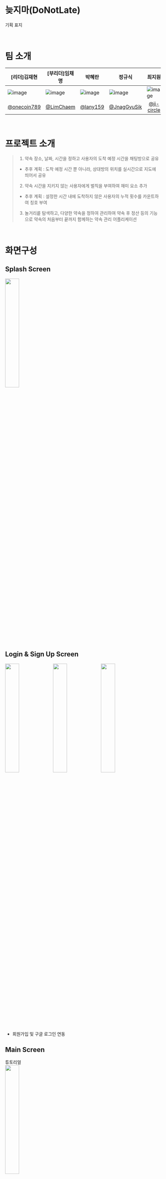 # 늦지마(DoNotLate)
기획 표지

<br>

# 팀 소개

| [리더]김재현                                                                                                                 | [부리더]임채명                                                                                                                | 박혜란                                                                                                                     | 정규식                                                                                                                     | 최지원                                                                                                                     |
|-------------------------------------------------------------------------------------------------------------------------|-------------------------------------------------------------------------------------------------------------------------|-------------------------------------------------------------------------------------------------------------------------|-------------------------------------------------------------------------------------------------------------------------|-------------------------------------------------------------------------------------------------------------------------|
| ![image](https://github.com/TeamProject10Final/TeamProject_Final/assets/161275717/7387ac81-1509-412e-89ac-68807008dd2e) | ![image](https://github.com/TeamProject10Final/TeamProject_Final/assets/161275717/1a5bf764-2d05-4c2e-a8d7-0060659e94e3) | ![image](https://github.com/TeamProject10Final/TeamProject_Final/assets/161275717/8b7c1672-cc20-447a-bfe9-80c29d7b18c9) | ![image](https://github.com/TeamProject10Final/TeamProject_Final/assets/161275717/a274f21c-eb02-4933-a9cc-6d5cf44a142c) | ![image](https://github.com/TeamProject10Final/TeamProject_Final/assets/161275717/7156cd6c-cc5b-433f-975b-0f74f22beafc) |
| <div align=center>[@onecoin789](https://github.com/onecoin789)</div>                                                    | <div align=center>[@LimChaem](https://github.com/LimChaem)</div>                                                        | <div align=center>[@lany159](https://github.com/lany159)</div>                                                          | <div align=center>[@JnagGyuSik](https://github.com/JnagGyuSik)</div>                                                    | <div align=center>[@ji-circle](https://github.com/ji-circle)</div>                                                      |

<br>

# 프로젝트 소개
> 1. 약속 장소, 날짜, 시간을 정하고 사용자의 도착 예정 시간을 채팅방으로 공유
> - 추후 계획 : 도착 예정 시간 뿐 아니라, 상대방의 위치를 실시간으로 지도에 띄어서 공유
> 2. 약속 시간을 지키지 않는 사용자에게 벌칙을 부여하여 재미 요소 추가
> - 추후 계획 : 설정한 시간 내에 도착하지 않은 사용자의 누적 횟수를 카운트하여 칭호 부여
> 3. 놀거리릍 탐색하고, 다양한 약속을 정하여 관리하여 약속 후 정산 등의 기능으로 약속의 처음부터 끝까지 함께하는 약속 관리 어플리케이션

<br>

# 화면구성
## Splash Screen
<img src="https://raw.githubusercontent.com/TeamProject10Final/TeamProject_Final/JnagGyuSik-patch-1/ic_main_logo2.png" width="30%" height="30%"/>

## Login & Sign Up Screen
<img src="https://github.com/TeamProject10Final/TeamProject_Final/blob/JnagGyuSik-patch-1/%EB%A1%9C%EA%B7%B8%EC%9D%B8.jpg?raw=true" width="30%" height="30%"/> <img src="https://github.com/TeamProject10Final/TeamProject_Final/blob/JnagGyuSik-patch-1/%ED%9A%8C%EC%9B%90%EA%B0%80%EC%9E%85%20%EC%95%BD%EA%B4%80.jpg?raw=true" width="30%" height="30%"/> <img src="https://github.com/TeamProject10Final/TeamProject_Final/blob/JnagGyuSik-patch-1/%ED%9A%8C%EC%9B%90%EA%B0%80%EC%9E%85.jpg?raw=true" width="30%" height="30%"/>

- 회원가입 및 구글 로그인 연동

## Main Screen
튜토리얼<br>
<img src="https://github.com/TeamProject10Final/TeamProject_Final/blob/JnagGyuSik-patch-1/%ED%8A%9C%ED%86%A0%EB%A6%AC%EC%96%BC.jpg?raw=true" width="30%" height="30%"/>

메인화면<br>
<img src="https://github.com/TeamProject10Final/TeamProject_Final/blob/JnagGyuSik-patch-1/%EB%A9%94%EC%9D%B8%ED%99%94%EB%A9%B4.jpg?raw=true" width="30%" height="30%"/>


- 약속 잡기 : 사용자들과 약속을 정하고, 채팅방을 통하여 소통하며 목적지까지의 거리 및 도착 예정 시간을 알림
- 내 약속 : 진행 중인 혹은 진행 예정 될 여러 약속들을 관리
- 정산 하기 : 약속 후 정산 관리
- 놀거리 : 장소 찾기 및 인근 기준으로 놀거리 탐색과 길찾기
- 친구 관리 : 나의 친구들을 관리
- 미니 게임 : 간단한 내기, 술자리 등의 상황에서 이용

## Make Appointment Screen

<img src="https://github.com/TeamProject10Final/TeamProject_Final/blob/JnagGyuSik-patch-1/%EB%B0%A9%EC%83%9D%EC%84%B11.jpg?raw=true" width="30%" height="30%"/> <img src="https://github.com/TeamProject10Final/TeamProject_Final/blob/JnagGyuSik-patch-1/%EB%B0%A9%EC%83%9D%EC%84%B12.jpg?raw=true" width="30%" height="30%"/> <img src="https://github.com/TeamProject10Final/TeamProject_Final/blob/JnagGyuSik-patch-1/%EB%B0%A9%EC%83%9D%EC%84%B14.jpg?raw=true" width="30%" height="30%"/> <img src="https://github.com/TeamProject10Final/TeamProject_Final/blob/JnagGyuSik-patch-1/%EB%B0%A9%EC%83%9D%EC%84%B15.jpg?raw=true" width="30%" height="30%"/>



- 안내에 따라 약속을 잡고 실시간 채팅을 통해 사용자들과 소통
- 목적지까지의 거리 및 도착 예정 시간을 공유하여 상대방의 도착을 짐작

## Search Place Screen
<img src="https://github.com/TeamProject10Final/TeamProject_Final/blob/JnagGyuSik-patch-1/%ED%94%8C%EB%A0%88%EC%9D%B4%EC%8A%A4.jpg?raw=true" width="30%" height="30%"/> <img src="https://github.com/TeamProject10Final/TeamProject_Final/blob/JnagGyuSik-patch-1/%ED%94%8C%EB%A0%88%EC%9D%B4%EC%8A%A41.jpg?raw=true" width="30%" height="30%"/> <img src="https://github.com/TeamProject10Final/TeamProject_Final/blob/JnagGyuSik-patch-1/%ED%94%8C%EB%A0%88%EC%9D%B4%EC%8A%A42.jpg?raw=true" width="30%" height="30%"/> <img src="https://github.com/TeamProject10Final/TeamProject_Final/blob/JnagGyuSik-patch-1/%ED%94%8C%EB%A0%88%EC%9D%B4%EC%8A%A43.jpg?raw=true" width="30%" height="30%"/> <img src="https://github.com/TeamProject10Final/TeamProject_Final/blob/JnagGyuSik-patch-1/%ED%94%8C%EB%A0%88%EC%9D%B4%EC%8A%A44.jpg?raw=true" width="30%" height="30%"/> <img src="https://github.com/TeamProject10Final/TeamProject_Final/blob/JnagGyuSik-patch-1/%ED%94%8C%EB%A0%88%EC%9D%B4%EC%8A%A45.jpg?raw=true" width="30%" height="30%"/> <img src="https://github.com/TeamProject10Final/TeamProject_Final/blob/JnagGyuSik-patch-1/%ED%94%8C%EB%A0%88%EC%9D%B4%EC%8A%A46.jpg?raw=true" width="30%" height="30%"/>


- 장소 검색 및 길찾기 기능

## Friend Menagement Screen
<img src="https://github.com/TeamProject10Final/TeamProject_Final/blob/JnagGyuSik-patch-1/%EC%B9%9C%EA%B5%AC%20%EC%8B%A0%EC%B2%AD%20(2).jpg?raw=true" width="30%" height="30%"/> <img src="https://github.com/TeamProject10Final/TeamProject_Final/blob/JnagGyuSik-patch-1/%EC%B9%9C%EA%B5%AC%20%EC%9A%94%EC%B2%AD%20%EB%AA%A9%EB%A1%9D.jpg?raw=true" width="30%" height="30%"/>


- 친구 요청, 거절, 차단

## Settlement Management Screen


![image](https://github.com/TeamProject10Final/TeamProject_Final/assets/161275717/acd6c5f5-2cc2-4bf3-b7c4-c464d91e7b0b)
![image](https://github.com/TeamProject10Final/TeamProject_Final/assets/161275717/30afe583-909d-4a18-ae67-cea5db20cf6c)
![image](https://github.com/TeamProject10Final/TeamProject_Final/assets/161275717/6a9345cc-7cf5-4e34-9b39-be4b9aa478a3)
![image](https://github.com/TeamProject10Final/TeamProject_Final/assets/161275717/e3699546-efbf-4973-afaa-66afbf6c6b70)

- 약속 후 발생하는 벌금액도 손쉽게 정산 가능
- 약속에 따른 총 지출액과 내역을 한 눈에 확인

## Appointment management Screen
<img src="https://github.com/TeamProject10Final/TeamProject_Final/blob/JnagGyuSik-patch-1/%EB%82%B4%EC%95%BD%EC%86%8D.jpg?raw=true" width="30%" height="30%"/> <img src="https://github.com/TeamProject10Final/TeamProject_Final/blob/JnagGyuSik-patch-1/%EC%B1%84%ED%8C%85%EB%B0%A91.jpg?raw=true" width="30%" height="30%"/>

<img src="https://github.com/TeamProject10Final/TeamProject_Final/blob/JnagGyuSik-patch-1/%EC%B1%84%ED%8C%85%EB%B0%A92.jpg?raw=true" width="30%" height="30%"/> <img src="https://github.com/TeamProject10Final/TeamProject_Final/blob/JnagGyuSik-patch-1/%EC%B1%84%ED%8C%85%EB%B0%A93.jpg?raw=true" width="30%" height="30%"/>

- 진행 중인 혹은 진행 예정 될 여러 약속을 리스트로 확인
- 임박한 약속에 대해 상단에 표시

## Mini Game Screen
<img src="https://github.com/TeamProject10Final/TeamProject_Final/blob/JnagGyuSik-patch-1/%EB%AF%B8%EB%8B%88%EA%B2%8C%EC%9E%84.jpg?raw=true" width="30%" height="30%"/> <img src="https://github.com/TeamProject10Final/TeamProject_Final/blob/JnagGyuSik-patch-1/%EB%A3%B0%EB%A0%9B%20%EA%B2%B0%EA%B3%BC.jpg?raw=true" width="30%" height="30%"/>


- 여러 상황에서 이용하는 미니 게임

## Setting & My Page Screen
<img src="https://github.com/TeamProject10Final/TeamProject_Final/blob/JnagGyuSik-patch-1/%EC%9D%BC%EB%B0%98%20%EC%84%A4%EC%A0%95.jpg?raw=true" width="30%" height="30%"/>



다크모드

<img src="https://github.com/TeamProject10Final/TeamProject_Final/blob/JnagGyuSik-patch-1/%EB%8B%A4%ED%81%AC%EB%AA%A8%EB%93%9C%20%EC%84%A4%EC%A0%95.jpg?raw=true" width="30%" height="30%"/> <img src="https://github.com/TeamProject10Final/TeamProject_Final/blob/JnagGyuSik-patch-1/%EB%8B%A4%ED%81%AC%EB%AA%A8%EB%93%9C%20%EB%A9%94%EC%9D%B8.jpg?raw=true" width="30%" height="30%"/>



문의하기

<img src="https://github.com/TeamProject10Final/TeamProject_Final/blob/JnagGyuSik-patch-1/%EC%84%B8%ED%8C%852.jpg?raw=true" width="30%" height="30%"/>



개인정보처리

<img src="https://github.com/TeamProject10Final/TeamProject_Final/blob/JnagGyuSik-patch-1/%EC%84%B8%ED%8C%851.jpg?raw=true" width="30%" height="30%"/>


- 내 정보 확인
- 다크 모드 및 로그 아웃, 회원탈퇴
- 사용자들의 의견을 수립할 수 있는 개발진들과 소통 가능한 공간
  <br>

<br>

# 주요기능
## Login & Sign Up Screen
- 비밀번호 번호 숨김 처리
- 회원가입 시, 이메일 중복 및 비밀번호 유효성 검사
- 이메일 인증
- 구글 및 카카오 로그인 연동 (comming soon)

<br>

## Main Screen
- 테마 클릭 시, 해당 기능으로 이동
- 최초 접속 시 튜토리얼 보여줌

<br>

## Make Appointment Screen
- 안내에 따라 진행 후 추가 된 사용자들 간의 채팅방 형성
- 상대방의 목적지 도착 예정 시간을 공유 및 전달
- 상대방의 도착 예상 시간 뿐 아니라, 실시간 위치를 지도에 띄어서 공유 (comming soon)

<br>

## Search Place Screen
- 주변 놀거리 검색
- 해당 장소를 선택 시, 현재 위치 기반으로 목적지까지의 길찾기 가능

<br>

## Friend Menagement Screen
- 친구 추가 및 삭제, 차단 가능
- 친구 정보 확인
- 벌칙을 받은 친구에게 타이틀 부여 (comming soon)

<br>

## Settlement Management Screen
- 금액, 인원, 벌칙금 등을 입력한 약속 맞춤형 정산 기능
- 진행중인 약속의 정산 내역 미리보기
- 정산을 통해 총 지출과 최신 약속 건수 확인
- 소비 내역 패턴 분석 (comming soon)

<br>

## Appointment management Screen
- 현재 진행중인 내 약속 리스트 확인
- 진행 완료 된 약속 리스트 확인 (comming soon)

<br>

## Mini Game Screen
- 미니 게임을 통해 다양한 상황에서 활용 (comming soon)

<br>

## Setting & My Page Screen
- 내 정보 확인
- 로그아웃 가능
- 다크모드
- 개발자에게 문의 기능
- 개인정보처리
- 앱 사용 설명서

<br>

# 라이브러리
- **RecyclerView**
- **ViewPager2**
- **ViewBinding**
- **Jetpack Libraries(viewmodel, livedata, room database)**
- **Okhttp, Gson, Glide, Coil**
- **Kotlin Coroutines and Flow**
- **Google Map Api, Google Places API, Google Route API**
